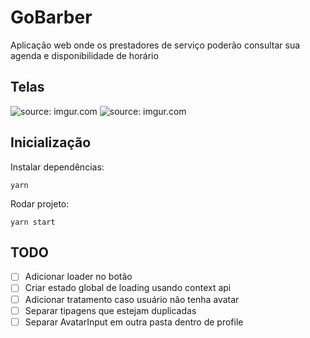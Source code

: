 # GoBarber

Aplicação web onde os prestadores de serviço poderão consultar sua agenda e disponibilidade de horário

## Telas

<img src="https://i.imgur.com/MJdndYn.png" title="source: imgur.com" />
<img src="https://i.imgur.com/8ilUhdb.png" title="source: imgur.com" />

## Inicialização

Instalar dependências:
```
yarn
```
Rodar projeto:
```
yarn start
```

## TODO

- [ ] Adicionar loader no botão
- [ ] Criar estado global de loading usando context api
- [ ] Adicionar tratamento caso usuário não tenha avatar
- [ ] Separar tipagens que estejam duplicadas
- [ ] Separar AvatarInput em outra pasta dentro de profile
